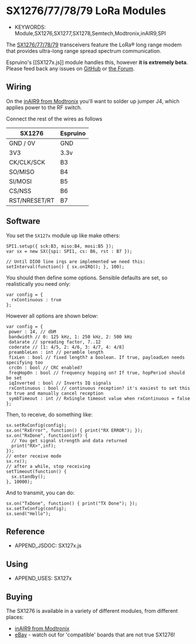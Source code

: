 <!--- Copyright (c) 2016 Gordon Williams, Pur3 Ltd. See the file LICENSE for copying permission. -->
SX1276/77/78/79 LoRa Modules
============================

* KEYWORDS: Module,SX1276,SX1277,SX1278,Semtech,Modtronix,inAIR9,SPI

The [SX1276/77/78/79](http://www.semtech.com/wireless-rf/rf-transceivers/sx1276/) transceivers feature the LoRa® long range modem that provides ultra-long range spread spectrum communication.

Espruino's [[SX127x.js]] module handles this, however **it is extremely beta**. Please feed back any issues on [GitHub](https://github.com/espruino/EspruinoDocs/issues/new?title=devices/SX127x.md) or [the Forum](http://forum.espruino.com).

Wiring
------

On the [inAIR9 from Modtronix](http://modtronix.com/inair9.html) you'll want to solder up jumper J4, which applies power to the RF switch.

Connect the rest of the wires as follows

| SX1276 | Espruino |
|--------|----------|
| GND / 0V | GND    |
| 3V3    | 3.3v     |
| CK/CLK/SCK | B3   |
| SO/MISO | B4      | 
| SI/MOSI | B5      | 
| CS/NSS  | B6      |
| RST/NRESET/RT | B7   |

Software
--------

You set the `SX127x` module up like make others:

```
SPI1.setup({ sck:B3, miso:B4, mosi:B5 });
var sx = new SX({spi: SPI1, cs: B6, rst : B7 });

// Until DIO0 line irqs are implemented we need this:
setInterval(function() { sx.onIRQ(); }, 100); 
```

You should then define some options. Sensible defaults are set, so realistically you need only:

```
var config = {
  rxContinuous : true
};
```

However all options are shown below:

```
var config = {
 power : 14, // dbM
 bandwidth // 0: 125 kHz, 1: 250 kHz, 2: 500 kHz
 datarate // spreading factor, 7..12  
 coderate // [1: 4/5, 2: 4/6, 3: 4/7, 4: 4/8]
 preambleLen : int // peramble length
 fixLen : bool // fixed length? a boolean. If true, payloadLen needs specifying too
 crcOn : bool // CRC enabled?
 freqHopOn : bool // frequency hopping on? If true, hopPeriod should be set
 iqInverted : bool // Inverts IQ signals
 rxContinuous : bool // continuous reception? it's easiest to set this to true and manually cancel reception
 symbTimeout : int // RxSingle timeout value when rxContinuous = false
};
```

Then, to receive, do something like:

```
sx.setRxConfig(config);
sx.on("RxError", function() { print("RX ERROR"); });
sx.on("RxDone", function(inf) { 
  // You get signal strength and data returned
  print("RX>",inf); 
});
// enter receive mode
sx.rx();
// after a while, stop receiving
setTimeout(function() {
  sx.standby();
}, 10000);
```

And to transmit, you can do:

```
sx.on("TxDone", function() { print("TX Done"); });
sx.setTxConfig(config);
sx.send("Hello");
```

Reference
---------
 
* APPEND_JSDOC: SX127x.js

Using 
-----

* APPEND_USES: SX127x

Buying
-----

The SX1276 is available in a variety of different modules, from different places: 

* [inAIR9 from Modtronix](http://modtronix.com/inair9.html)
* [eBay](http://www.ebay.com/sch/i.html?_nkw=SX1276) - watch out for 'compatible' boards that are not true SX1276!
